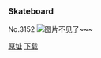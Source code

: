 ### Skateboard
No.3152
![图片不见了~~~](https://imgs.xkcd.com/comics/skateboard.png)

[原址](https://xkcd.com//3152) [下载](https://imgs.xkcd.com/comics/skateboard.png)


